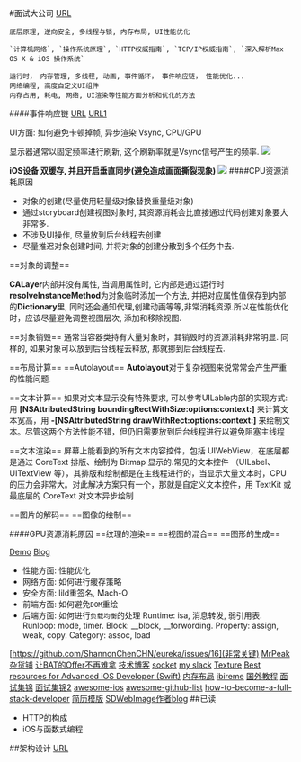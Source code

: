 #面试大公司
[URL](https://github.com/coderZsq/coderZsq.target.swift)


```
底层原理, 逆向安全, 多线程与锁, 内存布局, UI性能优化

`计算机网络`, `操作系统原理`, `HTTP权威指南`, `TCP/IP权威指南`, `深入解析Max OS X & iOS 操作系统`

运行时， 内存管理, 多线程, 动画, 事件循环， 事件响应链， 性能优化...
网络编程, 高度自定义UI组件
内存占用, 耗电, 网络, UI渲染等性能方面分析和优化的方法

```
####事件响应链
[URL](https://medium.com/ios-os-x-development/understanding-cocoa-and-cocoa-touch-responder-chain-12fe558ebe97)
[URL1](https://developer.apple.com/documentation/uikit/touches_presses_and_gestures/understanding_event_handling_responders_and_the_responder_chain)

UI方面: 如何避免卡顿掉帧, 异步渲染 Vsync, CPU/GPU

显示器通常以固定频率进行刷新, 这个刷新率就是Vsync信号产生的频率.
![](https://ws2.sinaimg.cn/large/006tKfTcgy1frjsxtwrnqj30jh07yjra.jpg)

**iOS设备 双缓存, 并且开启垂直同步(避免造成画面撕裂现象)**
![](https://ws2.sinaimg.cn/large/006tKfTcgy1frimj0tp8tj30ln0d7aau.jpg)
####CPU资源消耗原因
 * 对象的创建(尽量使用轻量级对象替换重量级对象)
 * 通过storyboard创建视图对象时, 其资源消耗会比直接通过代码创建对象要大非常多.
 * 不涉及UI操作, 尽量放到后台线程去创建
 * 尽量推迟对象创建时间, 并将对象的创建分散到多个任务中去.
 
 ==对象的调整==
 
  **CALayer**内部并没有属性, 当调用属性时, 它内部是通过运行时**resolveInstanceMethod**为对象临时添加一个方法, 并把对应属性值保存到内部的**Dictionary**里, 同时还会通知代理,创建动画等等,非常消耗资源.所以在性能优化时，应该尽量避免调整视图层次, 添加和移除视图.
 
 ==对象销毁==
 通常当容器类持有大量对象时，其销毁时的资源消耗非常明显. 同样的, 如果对象可以放到后台线程去释放, 那就挪到后台线程去.
 
 ==布局计算==
 ==Autolayout==
**Autolayout**对于复杂视图来说常常会产生严重的性能问题.
 
==文本计算==
 如果对文本显示没有特殊要求, 可以参考UILable内部的实现方式:用 **[NSAttributedString boundingRectWithSize:options:context:]** 来计算文本宽高，用 **-[NSAttributedString drawWithRect:options:context:]** 来绘制文本。尽管这两个方法性能不错，但仍旧需要放到后台线程进行以避免阻塞主线程
 
 ==文本渲染==
 屏幕上能看到的所有文本内容控件，包括 UIWebView，在底层都是通过 CoreText 排版、绘制为 Bitmap 显示的.常见的文本控件 （UILabel、UITextView 等），其排版和绘制都是在主线程进行的，当显示大量文本时，CPU 的压力会非常大。对此解决方案只有一个，那就是自定义文本控件，用 TextKit 或最底层的 CoreText 对文本异步绘制
 
 ==图片的解码==
 ==图像的绘制==

####GPU资源消耗原因
==纹理的渲染==
==视图的混合==
==图形的生成==

[Demo](https://github.com/johnil/VVeboTableViewDemo)
[Blog](https://blog.ibireme.com/2015/11/12/smooth_user_interfaces_for_ios/)

* 性能方面: 性能优化
* 网络方面: 如何进行缓存策略
* 安全方面: lild重签名, Mach-O
* 前端方面: 如何避免`DOM`重绘
* 后端方面: 如何进行`负载均衡`的处理
Runtime: isa, 消息转发, 弱引用表.
Runloop: mode, timer.
Block: __block, __forwording.
Property: assign, weak, copy.
Category: assoc, load

[https://github.com/ShannonChenCHN/eureka/issues/16](非常关键)
[MrPeak杂货铺](http://mrpeak.cn/Archives/)
[让BAT的Offer不再难拿](https://xiaozhuanlan.com/topic/3147056289)
[技术博客](https://blog.ibireme.com/)
[socket](https://github.com/robbiehanson/CocoaAsyncSocket)
[my slack](https://asyncdisplaykit.slack.com/messages/C0V63R86T/)
[Texture](http://texturegroup.org/docs/installation.html)
[Best resources for Advanced iOS Developer (Swift)](https://medium.com/@PavloShadov/best-resources-for-advanced-ios-developer-swift-ade30374593d)
[内存布局](http://blog.handy.wang/blog/2014/03/18/qian-tan-nei-cun-bu-ju-memory-layout/)
[ibireme](https://blog.ibireme.com/author/ibireme/)
[国外教程](https://littlebitesofcocoa.com/)
[面试集锦](https://www.jianshu.com/u/37860723842a)
[面试集锦2](https://www.jianshu.com/p/a992b5f697ca)
[awesome-ios](https://github.com/vsouza/awesome-ios#gif)
[awesome-github-list](https://medium.com/flawless-app-stories/33-awesome-github-lists-for-ios-development-336691520d0f)
[how-to-become-a-full-stack-developer](https://medium.com/flawless-app-stories/33-awesome-github-lists-for-ios-development-336691520d0f)
[简历模版](https://xiaozhuanlan.com/topic/8692017453)
[SDWebImage作者blog](https://alisoftware.github.io/)
##已读
* HTTP的构成
* iOS与函数式编程

##架构设计
[URL](https://github.com/ShannonChenCHN/iOS-App-Architecture/blob/master/Reference.md)

